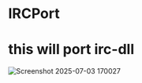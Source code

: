 # IRCPort
# this will port irc-dll
![Screenshot 2025-07-03 170027](https://github.com/user-attachments/assets/605f79bb-e15e-4b81-9342-af77dcb5ed5f)
